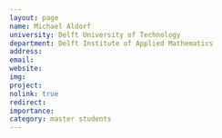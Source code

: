 ```yaml
---
layout: page
name: Michael Aldorf
university: Delft University of Technology
department: Delft Institute of Applied Mathematics
address:
email:
website:
img:
project:
nolink: true
redirect:
importance: 
category: master students
---
```

